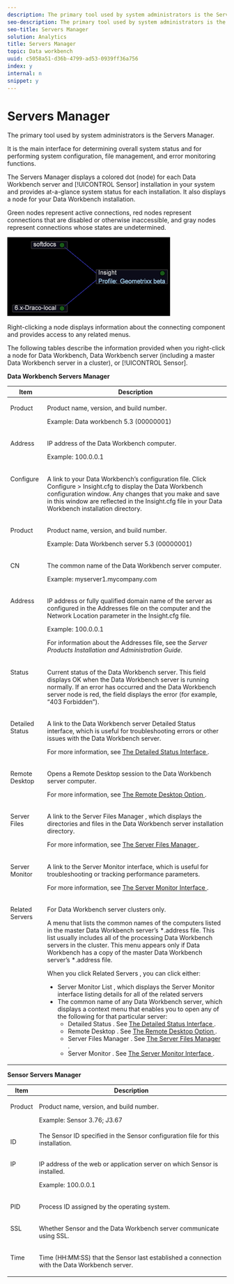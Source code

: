 ```yaml
---
description: The primary tool used by system administrators is the Servers Manager.
seo-description: The primary tool used by system administrators is the Servers Manager.
seo-title: Servers Manager
solution: Analytics
title: Servers Manager
topic: Data workbench
uuid: c5058a51-d36b-4799-ad53-0939ff36a756
index: y
internal: n
snippet: y
---
```


# Servers Manager

The primary tool used by system administrators is the Servers Manager.

It is the main interface for determining overall system status and for performing system configuration, file management, and error monitoring functions.

The Servers Manager displays a colored dot (node) for each Data Workbench server and [!UICONTROL Sensor] installation in your system and provides at-a-glance system status for each installation. It also displays a node for your Data Workbench installation.

Green nodes represent active connections, red nodes represent connections that are disabled or otherwise inaccessible, and gray nodes represent connections whose states are undetermined.

![](assets/vis_SysStat_RedGreenDots.png)

Right-clicking a node displays information about the connecting component and provides access to any related menus.

The following tables describe the information provided when you right-click a node for Data Workbench, Data Workbench server (including a master Data Workbench server in a cluster), or [!UICONTROL Sensor].

<table id="table_C459CAAB07D34144B5BFFCCC84C2BB37"> 
 <desc> 
  <b>Data Workbench Servers Manager</b> 
 </desc> 
 <thead> 
  <tr valign="top"> 
   <th colname="col1" class="entry"> Item </th> 
   <th colname="col2" class="entry"> Description </th> 
  </tr> 
 </thead>
 <tbody> 
  <tr valign="top"> 
   <td colname="col1"> <p>Product </p> </td> 
   <td colname="col2"> <p>Product name, version, and build number. </p> <p>Example: <span class="keyword"> Data workbench </span> 5.3 (00000001) </p> </td> 
  </tr> 
  <tr valign="top"> 
   <td colname="col1"> <p>Address </p> </td> 
   <td colname="col2"> <p>IP address of the Data Workbench computer. </p> <p>Example: 100.0.0.1 </p> </td> 
  </tr> 
  <tr valign="top"> 
   <td colname="col1"> <p>Configure </p> </td> 
   <td colname="col2"> <p>A link to your <span class="keyword"> Data Workbench’s </span> configuration file. Click <span class="uicontrol"> Configure </span> &gt; <span class="uicontrol"> Insight.cfg </span> to display the Data Workbench configuration window. Any changes that you make and save in this window are reflected in the <span class="filepath"> Insight.cfg </span> file in your Data Workbench installation directory. </p> </td> 
  </tr> 
  <tr valign="top"> 
   <td colname="col1"> <p>Product </p> </td> 
   <td colname="col2"> <p>Product name, version, and build number. </p> <p>Example: Data Workbench server 5.3 (00000001) </p> </td> 
  </tr> 
  <tr valign="top"> 
   <td colname="col1"> <p>CN </p> </td> 
   <td colname="col2"> <p>The common name of the Data Workbench server computer. </p> <p>Example: <span class="filepath"> myserver1.mycompany.com </span> </p> </td> 
  </tr> 
  <tr valign="top"> 
   <td colname="col1"> <p>Address </p> </td> 
   <td colname="col2"> <p>IP address or fully qualified domain name of the server as configured in the Addresses file on the computer and the Network Location parameter in the <span class="filepath"> Insight.cfg </span> file. </p> <p>Example: 100.0.0.1 </p> <p>For information about the Addresses file, see the <i>Server Products Installation and Administration Guide</i>. </p> </td> 
  </tr> 
  <tr valign="top"> 
   <td colname="col1"> <p>Status </p> </td> 
   <td colname="col2"> <p>Current status of the Data Workbench server. This field displays OK when the Data Workbench server is running normally. If an error has occurred and the Data Workbench server node is red, the field displays the error (for example, “403 Forbidden”). </p> </td> 
  </tr> 
  <tr valign="top"> 
   <td colname="col1"> <p>Detailed Status </p> </td> 
   <td colname="col2"> <p>A link to the <span class="keyword"> Data Workbench server </span> <span class="wintitle"> Detailed Status </span> interface, which is useful for troubleshooting errors or other issues with the Data Workbench server. </p> <p>For more information, see <a href="../c-admin-intrf/c-det-stat-interf.md#concept_99C2C8374C17448DB8A646F8D77BF72C" format="dita" scope="local"> The Detailed Status Interface </a>. </p> </td> 
  </tr> 
  <tr valign="top"> 
   <td colname="col1"> <p>Remote Desktop </p> </td> 
   <td colname="col2"> <p>Opens a <span class="wintitle"> Remote Desktop </span> session to the Data Workbench server computer. </p> <p>For more information, see <a href="../c-admin-intrf/t-rmt-dsktp-opt.md#task_DC0BDB4630474A17AF67B931BC22D9EF" format="dita" scope="local"> The Remote Desktop Option </a>. </p> </td> 
  </tr> 
  <tr valign="top"> 
   <td colname="col1"> <p>Server Files </p> </td> 
   <td colname="col2"> <p>A link to the <span class="wintitle"> Server Files Manager </span>, which displays the directories and files in the Data Workbench server installation directory. </p> <p>For more information, see <a href="../c-admin-intrf/c-svr-files-mgr.md#concept_73A0808487C8424285AE7302F53BC5F4" format="dita" scope="local"> The Server Files Manager </a>. </p> </td> 
  </tr> 
  <tr valign="top"> 
   <td colname="col1"> <p>Server Monitor </p> </td> 
   <td colname="col2"> <p>A link to the <span class="wintitle"> Server Monitor </span> interface, which is useful for troubleshooting or tracking performance parameters. </p> <p>For more information, see <a href="../c-admin-intrf/c-svr-mtr-intfc.md#concept_3BEA7441DE20409585E63060D5489F45" format="dita" scope="local"> The Server Monitor Interface </a>. </p> </td> 
  </tr> 
  <tr valign="top"> 
   <td colname="col1"> <p>Related Servers </p> </td> 
   <td colname="col2"> <p>For Data Workbench server clusters only. </p> <p>A menu that lists the common names of the computers listed in the master <span class="filepath"> Data Workbench server’s *.address </span> file. This list usually includes all of the processing <span class="keyword"> Data Workbench servers </span> in the cluster. This menu appears only if Data Workbench has a copy of the master <span class="filepath"> Data Workbench server’s *.address </span> file. </p> <p>When you click <span class="uicontrol"> Related Servers </span>, you can click either: 
     <ul id="ul_3B28B8579B1945FD80669EDFDFDA84A6"> 
      <li id="li_90094B46CB304C179136BB75FF0D6DBD"> <span class="uicontrol"> Server Monitor List </span>, which displays the <span class="wintitle"> Server Monitor </span> interface listing details for all of the related servers </li> 
      <li id="li_CD6FF5BB52874ABCB536C2DE2376587A">The common name of any Data Workbench server, which displays a context menu that enables you to open any of the following for that particular server: 
       <ul id="ul_928510D1DE68471583F2EE7547AEB824"> 
        <li id="li_8399338137354A59B9B4D24AF7EEE868"> <span class="uicontrol"> Detailed Status </span>. See <a href="../c-admin-intrf/c-det-stat-interf.md#concept_99C2C8374C17448DB8A646F8D77BF72C" format="dita" scope="local"> The Detailed Status Interface </a>. </li> 
        <li id="li_0FE569C56B3F4583BC1F3DF3B4F55765"> <span class="uicontrol"> Remote Desktop </span>. See <a href="../c-admin-intrf/t-rmt-dsktp-opt.md#task_DC0BDB4630474A17AF67B931BC22D9EF" format="dita" scope="local"> The Remote Desktop Option </a>. </li> 
        <li id="li_2B6F8419CB5945C9B411F6A7C2C859FF"> <span class="uicontrol"> Server Files Manager </span>. See <a href="../c-admin-intrf/c-svr-files-mgr.md#concept_73A0808487C8424285AE7302F53BC5F4" format="dita" scope="local"> The Server Files Manager </a>. </li> 
        <li id="li_F22F974EB4DE4F0F93623AE98C7DCEBC"> <span class="uicontrol"> Server Monitor </span>. See <a href="../c-admin-intrf/c-svr-mtr-intfc.md#concept_3BEA7441DE20409585E63060D5489F45" format="dita" scope="local"> The Server Monitor Interface </a>. </li> 
       </ul> </li> 
     </ul> </p> </td> 
  </tr> 
 </tbody> 
</table>

<table id="table_5BFA0AFE2D9A4337BF04343879DAD03B"> 
 <desc> 
  <b> Sensor Servers Manager </b> 
 </desc> 
 <thead> 
  <tr valign="top"> 
   <th colname="col1" class="entry"> Item </th> 
   <th colname="col2" class="entry"> Description </th> 
  </tr> 
 </thead>
 <tbody> 
  <tr valign="top"> 
   <td colname="col1"> <p>Product </p> </td> 
   <td colname="col2"> <p>Product name, version, and build number. </p> <p>Example: Sensor 3.76; J3.67 </p> </td> 
  </tr> 
  <tr valign="top"> 
   <td colname="col1"> <p>ID </p> </td> 
   <td colname="col2"> The <span class="wintitle"> Sensor </span> ID specified in the <span class="wintitle"> Sensor </span> configuration file for this installation. </td> 
  </tr> 
  <tr valign="top"> 
   <td colname="col1"> <p>IP </p> </td> 
   <td colname="col2"> <p>IP address of the web or application server on which <span class="wintitle"> Sensor </span> is installed. </p> <p>Example: 100.0.0.1 </p> </td> 
  </tr> 
  <tr valign="top"> 
   <td colname="col1"> <p>PID </p> </td> 
   <td colname="col2"> <p>Process ID assigned by the operating system. </p> </td> 
  </tr> 
  <tr valign="top"> 
   <td colname="col1"> <p>SSL </p> </td> 
   <td colname="col2"> <p>Whether <span class="wintitle"> Sensor </span> and the Data Workbench server communicate using SSL. </p> </td> 
  </tr> 
  <tr valign="top"> 
   <td colname="col1"> <p>Time </p> </td> 
   <td colname="col2"> <p>Time (HH:MM:SS) that the <span class="wintitle"> Sensor </span> last established a connection with the Data Workbench server. </p> </td> 
  </tr> 
 </tbody> 
</table>

